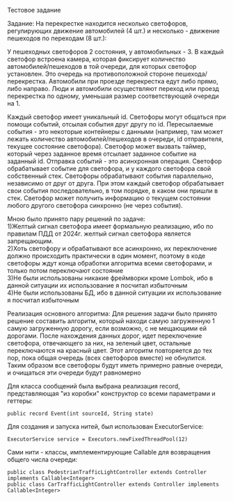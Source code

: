 Тестовое задание

<p>
  Задание:
На перекрестке находится несколько светофоров, регулирующих движение автомобилей (4 шт.) и несколько - движение пешеходов по переходам (8 шт.):

У пешеходных светофоров 2 состояния, у автомобильных - 3. В каждый светофор встроена камера, которая фиксирует количество автомобилей/пешеходов в той очереди, для которых светофор установлен. Это очередь на противоположной стороне пешехода/перекрестка. Автомобили при проезде перекрестка едут либо прямо, либо направо. Люди и автомобили осуществляют переход или проезд перекрестка по одному, уменьшая размер соответствующей очереди на 1.

Каждый светофор имеет уникальный id. Светофоры могут общаться при помощи событий, отсылая события друг другу по id. Пересылаемые события - это некоторые контейнеры с данными (например, там может лежать количество автомобилей/пешеходов в очереди, id отправителя, текущее состояние светофора). Светофор может вызвать таймер, который через заданное время отсылает заданное событие на заданный id. Отправка событий - это асинхронная операция. Светофор обрабатывает событие для светофора, и у каждого светофора свой собственный стек. Светофоры обрабатывают события параллельно, независимо от друг от друга. При этом каждый светофор обрабатывает свои события последовательно, в том порядке, в каком они пришли в стек. Светофор может получить информацию о текущем состоянии любого другого светофора синхронно (не через события).

Мною было принято пару решений по задаче:<br />
  1)Желтый сигнал светофора имеет формальную реализацию, ибо по правилам ПДД от 2024г. желтый сигнал светофора является запрещающим.<br />
  2)Хоть светофору и обрабатывают все асинхронно, их переключение должно происходить практически в один момент, поэтому в коде светофоры ждут конца обработки алгоритма всеми светофорами, и только потом       переключают состояние<br />
  3)Не были использованы никакие фреймворки кроме Lombok, ибо в данной ситуации их использование я посчитал избыточным<br />
  4)Не были использованы БД, ибо в данной ситуации их использование я посчитал избыточным<br />

Реализация основного алгоритма:
  Для решения задачи было принято решение составить алгоритм, который находи самую загруженную 1 самую загруженную дорогу, если возможно, с не мещающими ей дорогами. После нахождения данных дорог, идет переключение светофора, отвечающего за них, на зеленый цвет, остальные переключаются на красный цвет. Этот алгоритм повторяется до тех пор, пока общая очередь (всех светофоров вместе) не обнулится. Таким образом все светофоры будут иметь примерно равные очереди, и очищаться эти очереди будут равномерно

Для класса сообщений была выбрана реализация record, представляющая "из коробки" конструктор со всеми параметрами и геттеры:<br />
```
public record Event(int sourceId, String state)
```
Для создания и запуска нитей, был использован ExecutorService:
```
ExecutorService service = Executors.newFixedThreadPool(12)
```
Сами нити - классы, имплементирующие Callable<Integer> для возвращения общего числа очереди:
```
public class PedestrianTrafficLightController extends Controller implements Callable<Integer>
public class CarTrafficLightController extends Controller implements Callable<Integer>
```
</p>
